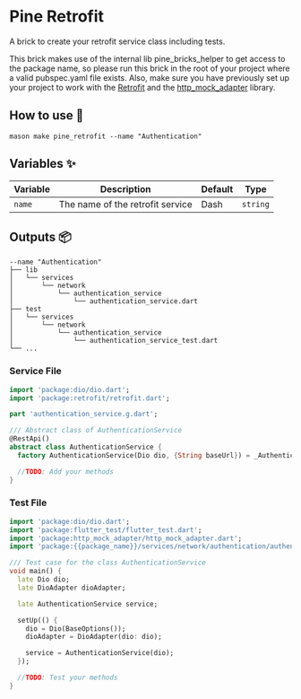 # Pine Retrofit

A brick to create your retrofit service class including tests.

This brick makes use of the internal lib pine_bricks_helper to get access to the package name, so please run this brick
in the root of your project where a valid pubspec.yaml file exists. Also, make sure you have previously set up your
project to work with the [Retrofit](https://pub.dev/packages/retrofit) and
the [http_mock_adapter](https://pub.dev/packages/http_mock_adapter) library.

## How to use 🚀

```
mason make pine_retrofit --name "Authentication"
```

## Variables ✨

| Variable | Description                      | Default | Type     |
|----------|----------------------------------|---------|----------|
| `name`   | The name of the retrofit service | Dash    | `string` |

## Outputs 📦

```
--name "Authentication"
├── lib
│   └── services
│       └── network
│           └── authentication_service
│               └── authentication_service.dart
├── test
│   └── services
│       └── network
│           └── authentication_service
│               └── authentication_service_test.dart
└── ...
```

### Service File

```dart
import 'package:dio/dio.dart';
import 'package:retrofit/retrofit.dart';

part 'authentication_service.g.dart';

/// Abstract class of AuthenticationService
@RestApi()
abstract class AuthenticationService {
  factory AuthenticationService(Dio dio, {String baseUrl}) = _AuthenticationService;

  //TODO: Add your methods
}

```

### Test File

```dart
import 'package:dio/dio.dart';
import 'package:flutter_test/flutter_test.dart';
import 'package:http_mock_adapter/http_mock_adapter.dart';
import 'package:{{package_name}}/services/network/authentication/authentication_service.dart';

/// Test case for the class AuthenticationService
void main() {
  late Dio dio;
  late DioAdapter dioAdapter;

  late AuthenticationService service;

  setUp(() {
    dio = Dio(BaseOptions());
    dioAdapter = DioAdapter(dio: dio);

    service = AuthenticationService(dio);
  });

  //TODO: Test your methods
}
```
